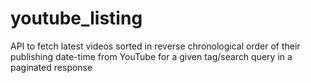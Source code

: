 # youtube_listing
API to fetch latest videos sorted in reverse chronological order of their publishing date-time from YouTube for a given tag/search query in a paginated response
